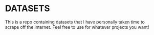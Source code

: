 # DATASETS
This is a repo containing datasets that I have personally taken time to scrape off the internet. Feel free to use for whatever projects you  want!
